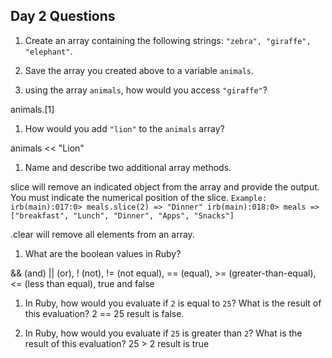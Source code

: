 ## Day 2 Questions

1. Create an array containing the following strings: `"zebra", "giraffe", "elephant"`.

1. Save the array you created above to a variable `animals`.

1. using the array `animals`, how would you access `"giraffe"`?

animals.[1]

1. How would you add `"lion"` to the `animals` array?

animals << "Lion"

1. Name and describe two additional array methods.

slice will remove an indicated object from the array and provide the output.
You must indicate the numerical position of the slice.
  `Example:
  irb(main):017:0> meals.slice(2)
=> "Dinner"
irb(main):018:0> meals
=> ["breakfast", "Lunch", "Dinner", "Apps", "Snacks"]`

.clear will remove all elements from an array.

1. What are the boolean values in Ruby?

&& (and) || (or), ! (not), != (not equal), == (equal), >= (greater-than-equal),
<= (less than equal), true and false

1. In Ruby, how would you evaluate if `2` is equal to `25`? What is the result of this evaluation?
2 == 25
result is false.

1. In Ruby, how would you evaluate if `25` is greater than `2`? What is the result of this evaluation?
25 > 2
result is true
